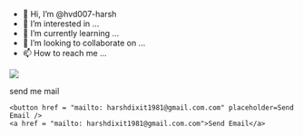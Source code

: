 - 👋 Hi, I’m @hvd007-harsh
- 👀 I’m interested in ...
- 🌱 I’m currently learning ...
- 💞️ I’m looking to collaborate on ...
- 📫 How to reach me ...

<!---
hvd007-harsh/hvd007-harsh is a ✨ special ✨ repository because its `README.md` (this file) appears on your GitHub profile.
You can click the Preview link to take a look at your changes.
--->
<img src="https://images.unsplash.com/photo-1510915228340-29c85a43dcfe?ixlib=rb-1.2.1&ixid=MnwxMjA3fDB8MHxzZWFyY2h8MXx8Y29kZXJ8ZW58MHx8MHx8&w=1000&q=80"/>

send me mail 

    <button href = "mailto: harshdixit1981@gmail.com.com" placeholder=Send Email />
    <a href = "mailto: harshdixit1981@gmail.com.com">Send Email</a>


